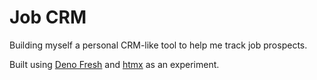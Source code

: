 # Job CRM

Building myself a personal CRM-like tool to help me track job prospects.

Built using [Deno Fresh](https://fresh.deno.dev/) and [htmx](https://htmx.org/)
as an experiment.
